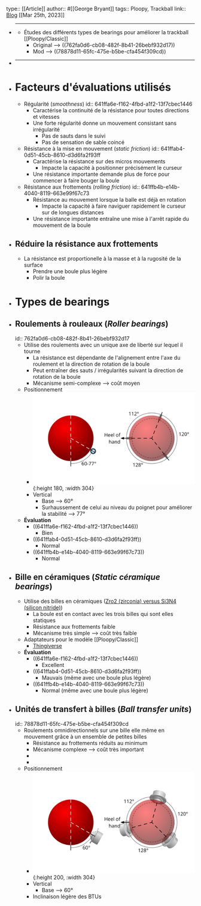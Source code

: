 type:: [[Article]]
author:: #[[George Bryant]]
tags:: Ploopy, Trackball
link:: [Blog](https://www.gbryant.co.uk/posts/2021-02-15_ploopy-trackball/post.html)
[[Mar 25th, 2023]]

- ***
	- Études des différents types de bearings pour améliorer la trackball [[Ploopy/Classic]]
		- Original --> ((762fa0d6-cb08-482f-8b41-26bebf932d17))
		- Mod --> ((78878d11-65fc-475e-b5be-cfa454f309cd))
- ***
- # Facteurs d'évaluations utilisés
	- Régularité (*smoothness*)
	  id:: 641ffa6e-f162-4fbd-a1f2-13f7cbec1446
		- Caractérise la continuité de la résistance pour toutes directions et vitesses
		- Une forte régularité donne un mouvement consistant sans irrégularité
			- Pas de sauts dans le suivi
			- Pas de sensation de sable coincé
	- Résistance à la mise en mouvement (*static friction*)
	  id:: 641ffab4-0d51-45cb-8610-d3d6fa2f93ff
		- Caractérise la résistance sur des micros mouvements
			- Impacte la capacité à positionner précisément le curseur
		- Une résistance importante demande plus de force pour commencer à faire bouger la boule
	- Résistance aux frottements (*rolling friction*)
	  id:: 641ffb4b-e14b-4040-8119-663e99f67c73
		- Résistance au mouvement lorsque la balle est déjà en rotation
			- Impacte la capacité à faire naviguer rapidement le curseur sur de longues distances
		- Une résistance importante entraîne une mise à l'arrêt rapide du mouvement de la boule
- ## Réduire la résistance aux frottements
	- La résistance est proportionelle à la masse et à la rugosité de la surface
		- Prendre une boule plus légère
		- Polir la boule
- # Types de bearings
- ## Roulements à rouleaux (*Roller bearings*)
  id:: 762fa0d6-cb08-482f-8b41-26bebf932d17
	- Utilise des roulements avec un unique axe de liberté sur lequel il tourne
		- La résistance est dépendante de l'alignement entre l'axe du roulement et la direction de rotation de la boule
		- Peut entraîner des sauts / irrégularités suivant la direction de rotation de la boule
		- Mécanisme semi-complexe --> coût moyen
	- Positionnement
		- ![Roller_bearings_agencement.png](../assets/Roller_bearings_agencement_1679773909456_0.png){:height 180, :width 304}
		- Vertical
			- Base --> 60°
			- Surhaussement de celui au niveau du poignet pour améliorer la stabilité --> 77°
	- **Évaluation**
		- ((641ffa6e-f162-4fbd-a1f2-13f7cbec1446))
			- Bien
		- ((641ffab4-0d51-45cb-8610-d3d6fa2f93ff))
			- Normal
		- ((641ffb4b-e14b-4040-8119-663e99f67c73))
			- Normal
- ## Bille en céramiques (*Static céramique bearings*)
	- Utilise des billes en céramiques ([Zro2 (zirconia) versus Si3N4 (silicon nitride)](https://prokcssmedia.blob.core.windows.net/sys-master-images/hb2/haf/9263251816478/ceramic-bearing-selection-guide.pdf))
		- La boule est en contact avec les trois billes qui sont elles statiques
		- Résistance aux frottements faible
		- Mécanisme très simple --> coût très faible
	- Adaptateurs pour le modèle [[Ploopy/Classic]]
		- [Thingiverse](https://www.thingiverse.com/thing:4650448)
	- **Évaluation**
		- ((641ffa6e-f162-4fbd-a1f2-13f7cbec1446))
			- Excellent
		- ((641ffab4-0d51-45cb-8610-d3d6fa2f93ff))
			- Mauvais (même avec une boule plus légère)
		- ((641ffb4b-e14b-4040-8119-663e99f67c73))
			- Normal (même avec une boule plus légère)
- ## Unités de transfert à billes (*Ball transfer units*)
  id:: 78878d11-65fc-475e-b5be-cfa454f309cd
	- Roulements omnidirectionnels sur une bille elle même en mouvement grâce à un ensemble de petites billes
		- Résistance au frottements réduits au minimum
		- Mécanisme complexe --> coût très important
		-
		-
	- Positionnement
		- ![BTU_bearings_agencement.png](../assets/BTU_bearings_agencement_1679774067146_0.png){:height 200, :width 304}
		- Vertical
			- Base --> 60°
		- Inclinaison légère des BTUs